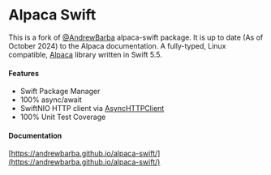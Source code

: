 # Alpaca Swift

This is a fork of [@AndrewBarba](https://github.com/AndrewBarba) alpaca-swift package. It is up to date (As of October 2024) to the Alpaca documentation.
A fully-typed, Linux compatible, [Alpaca](https://alpaca.markets) library written in Swift 5.5.

#### Features

- Swift Package Manager
- 100% async/await
- SwiftNIO HTTP client via [AsyncHTTPClient](https://github.com/swift-server/async-http-client.git)
- 100% Unit Test Coverage

#### Documentation

[https://andrewbarba.github.io/alpaca-swift/](https://andrewbarba.github.io/alpaca-swift/)

